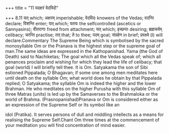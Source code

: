 +++
title = "11 यदक्षरं वेदविदो"

+++
8.11 यत् which; अक्षरम् imperishable; वेदविदः knowers of the Vedas;
वदन्ति declare; विशन्ति enter; यत् which; यतयः the selfcontrolled
(ascetics or Sannyasins); वीतरागाः freed from attachment; यत् which;
इच्छन्तः desiring; ब्रह्मचर्यम् celibacy; चरन्ति practise; तत् that; ते
to thee; पदम् goal; संग्रहेण in brief; प्रवक्ष्ये (I) will
declare.Commentary The Supreme Being which is symbolised by the sacred
monosyllable Om or the Pranava is the highest step or the supreme goal
of man.The same ideas are expressed in the Kathopanishad. Yama (the God
of Death) said to Nachiketas; The goal which all the Vedas speak of;
which all penances proclaim and wishing for which they lead the life of
celibacy; that goal (world) I will briefly tell thee. It is Om.
Satyakama the son of Sibi estioned Pippalada; O Bhagavan; if some one
among men meditates here until death on the syllable Om; what world does
he obtain by that Pippalada replied; O Satyakama; the syllable Om is
indeed the higher and the lower Brahman. He who meditates on the higher
Purusha with this syllable Om of three Matras (units) is led up by the
Samaverses to the Brahmaloka or the world of Brahma.
(Prasnopanishad)Pranava or Om is considered either as an expression of
the Supreme Self or Its symbol like an  
  
idol (Pratika). It serves persons of dull and middling intellects as a
means for realising the Supreme Self.Chant Om three times at the
commencement of your meditation you will find concentration of mind
easier.
